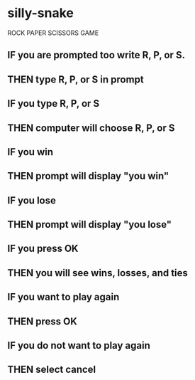 # silly-snake
ROCK PAPER SCISSORS GAME 
## IF you are prompted too write R, P, or S.
## THEN type R, P, or S in prompt
## IF you type R, P, or S 
## THEN computer will choose R, P, or S
## IF you win 
## THEN prompt will display "you win"
## IF you lose 
## THEN prompt will display "you lose"
## IF you press OK 
## THEN you will see wins, losses, and ties 
## IF you want to play again 
## THEN press OK 
## IF you do not want to play again
## THEN select cancel
